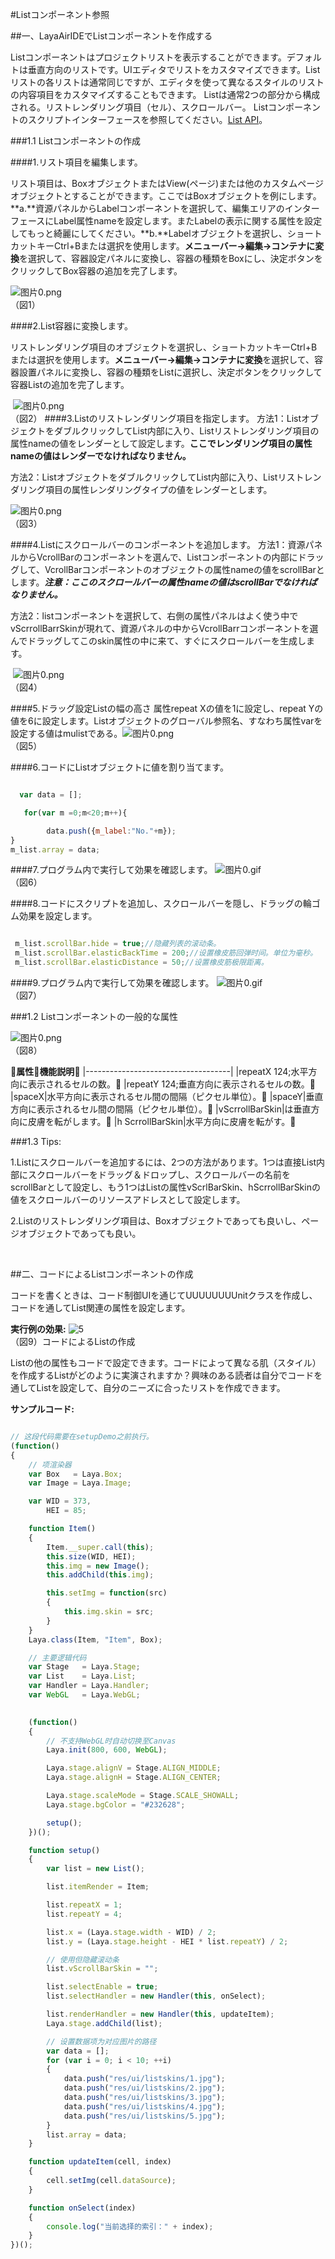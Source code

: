 #Listコンポーネント参照



##一、LayaAirIDEでListコンポーネントを作成する

Listコンポーネントはプロジェクトリストを表示することができます。デフォルトは垂直方向のリストです。UIエディタでリストをカスタマイズできます。Listリストの各リストは通常同じですが、エディタを使って異なるスタイルのリストの内容項目をカスタマイズすることもできます。
Listは通常2つの部分から構成される。リストレンダリング項目（セル）、スクロールバー。
Listコンポーネントのスクリプトインターフェースを参照してください。[List API](http://layaair.ldc.layabox.com/api/index.html?category=Core&class=laya.ui.List)。



 



###1.1 Listコンポーネントの作成

####1.リスト項目を編集します。

リスト項目は、BoxオブジェクトまたはView(ページ)または他のカスタムページオブジェクトとすることができます。ここではBoxオブジェクトを例にします。
​**a.**資源パネルからLabelコンポーネントを選択して、編集エリアのインターフェースにLabel属性nameを設定します。またLabelの表示に関する属性を設定してもっと綺麗にしてください。
​**b.**Labelオブジェクトを選択し、ショートカットキーCtrl+Bまたは選択を使用します。**メニューバー->編集->コンテナに変換**を選択して、容器設定パネルに変換し、容器の種類をBoxにし、決定ボタンをクリックしてBox容器の追加を完了します。

​![图片0.png](img/1.png)<br/>
（図1）





 ####2.List容器に変換します。

リストレンダリング項目のオブジェクトを選択し、ショートカットキーCtrl+Bまたは選択を使用します。**メニューバー->編集->コンテナに変換**を選択して、容器設置パネルに変換し、容器の種類をListに選択し、決定ボタンをクリックして容器Listの追加を完了します。

   ​        ![图片0.png](img/2.png)<br/>
（図2）
####3.Listのリストレンダリング項目を指定します。
方法1：ListオブジェクトをダブルクリックしてList内部に入り、Listリストレンダリング項目の属性nameの値をレンダーとして設定します。**ここでレンダリング項目の属性nameの値はレンダーでなければなりません。**

方法2：ListオブジェクトをダブルクリックしてList内部に入り、Listリストレンダリング項目の属性レンダリングタイプの値をレンダーとします。


​![图片0.png](img/3.png)<br/>
（図3）

####4.Listにスクロールバーのコンポーネントを追加します。
方法1：資源パネルからVcrollBarのコンポーネントを選んで、Listコンポーネントの内部にドラッグして、VcrollBarコンポーネントのオブジェクトの属性nameの値をscrollBarとします。***注意：ここのスクロールバーの属性nameの値はscrollBarでなければなりません。***

方法2：listコンポーネントを選択して、右側の属性パネルはよく使う中でvScrrollBarrSkinが現れて、資源パネルの中からVcrollBarrコンポーネントを選んでドラッグしてこのskin属性の中に来て、すぐにスクロールバーを生成します。



​        ![图片0.png](img/4.png)<br/>
（図4）

####5.ドラッグ設定Listの幅の高さ
属性repeat Xの値を1に設定し、repeat Yの値を6に設定します。Listオブジェクトのグローバル参照名、すなわち属性varを設定する値はmulistである。
​![图片0.png](img/5.png)<br/>
（図5）

####6.コードにListオブジェクトに値を割り当てます。



```javascript

  var data = [];

   for(var m =0;m<20;m++){

        data.push({m_label:"No."+m});
}
m_list.array = data;
```



####7.プログラム内で実行して効果を確認します。
​![图片0.gif](gif/1.gif)<br/>
（図6）

####8.コードにスクリプトを追加し、スクロールバーを隠し、ドラッグの輪ゴム効果を設定します。

```javascript

 m_list.scrollBar.hide = true;//隐藏列表的滚动条。
 m_list.scrollBar.elasticBackTime = 200;//设置橡皮筋回弹时间。单位为毫秒。
 m_list.scrollBar.elasticDistance = 50;//设置橡皮筋极限距离。
```


####9.プログラム内で実行して効果を確認します。
​![图片0.gif](gif/1.gif)<br/>
（図7）


###1.2 Listコンポーネントの一般的な属性

​![图片0.png](img/6.png)<br/>
（図8）

𞓜**属性**𞓜**機能説明**𞓜
|------------------------------------|
|repeatX 124;水平方向に表示されるセルの数。𞓜
|repeatY 124;垂直方向に表示されるセルの数。𞓜
|spaceX|水平方向に表示されるセル間の間隔（ピクセル単位）。𞓜
|spaceY|垂直方向に表示されるセル間の間隔（ピクセル単位）。𞓜
|vScrrollBarSkin|は垂直方向に皮膚を転がします。𞓜
|h ScrrollBarSkin|水平方向に皮膚を転がす。𞓜



  



###1.3 Tips:

1.Listにスクロールバーを追加するには、2つの方法があります。1つは直接List内部にスクロールバーをドラッグ＆ドロップし、スクロールバーの名前をscrollBarとして設定し、もう1つはListの属性vScrlBarSkin、hScrrollBarSkinの値をスクロールバーのリソースアドレスとして設定します。

2.Listのリストレンダリング項目は、Boxオブジェクトであっても良いし、ページオブジェクトであっても良い。

​


##二、コードによるListコンポーネントの作成

コードを書くときは、コード制御UIを通じてUUUUUUUUnitクラスを作成し、コードを通してList関連の属性を設定します。

**実行例の効果:**
​![5](gif/3.gif)<br/>
（図9）コードによるListの作成

Listの他の属性もコードで設定できます。コードによって異なる肌（スタイル）を作成するListがどのように実演されますか？興味のある読者は自分でコードを通してListを設定して、自分のニーズに合ったリストを作成できます。

**サンプルコード:**


```javascript

// 这段代码需要在setupDemo之前执行。
(function()
{
	// 项渲染器
	var Box   = Laya.Box;
	var Image = Laya.Image;

	var WID = 373,
		HEI = 85;

	function Item()
	{
		Item.__super.call(this);
		this.size(WID, HEI);
		this.img = new Image();
		this.addChild(this.img);

		this.setImg = function(src)
		{
			this.img.skin = src;
		}
	}
	Laya.class(Item, "Item", Box);

	// 主要逻辑代码
	var Stage   = Laya.Stage;
	var List    = Laya.List;
	var Handler = Laya.Handler;
	var WebGL   = Laya.WebGL;
	

	(function()
	{
		// 不支持WebGL时自动切换至Canvas
		Laya.init(800, 600, WebGL);

		Laya.stage.alignV = Stage.ALIGN_MIDDLE;
		Laya.stage.alignH = Stage.ALIGN_CENTER;

		Laya.stage.scaleMode = Stage.SCALE_SHOWALL;
		Laya.stage.bgColor = "#232628";

		setup();
	})();

	function setup()
	{
		var list = new List();

		list.itemRender = Item;

		list.repeatX = 1;
		list.repeatY = 4;

		list.x = (Laya.stage.width - WID) / 2;
		list.y = (Laya.stage.height - HEI * list.repeatY) / 2;

		// 使用但隐藏滚动条
		list.vScrollBarSkin = "";

		list.selectEnable = true;
		list.selectHandler = new Handler(this, onSelect);

		list.renderHandler = new Handler(this, updateItem);
		Laya.stage.addChild(list);

		// 设置数据项为对应图片的路径
		var data = [];
		for (var i = 0; i < 10; ++i)
		{
			data.push("res/ui/listskins/1.jpg");
			data.push("res/ui/listskins/2.jpg");
			data.push("res/ui/listskins/3.jpg");
			data.push("res/ui/listskins/4.jpg");
			data.push("res/ui/listskins/5.jpg");
		}
		list.array = data;
	}

	function updateItem(cell, index)
	{
		cell.setImg(cell.dataSource);
	}

	function onSelect(index)
	{
		console.log("当前选择的索引：" + index);
	}
})();
```


